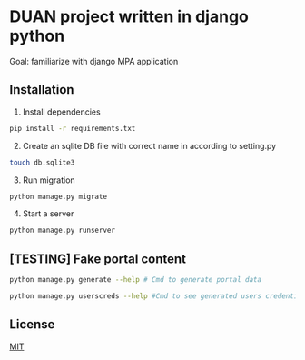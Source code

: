 # DUAN project written in django python

Goal: familiarize with django MPA application

## Installation

1. Install dependencies
```bash
pip install -r requirements.txt
```

2. Create an sqlite DB file with correct name in according to setting.py
```bash
touch db.sqlite3
```

3. Run migration
```bash
python manage.py migrate
```

4. Start a server
```bash
python manage.py runserver
```

## [TESTING] Fake portal content

```bash
python manage.py generate --help # Cmd to generate portal data

python manage.py userscreds --help #Cmd to see generated users credentials to go over the portal
```

## License

[MIT](https://choosealicense.com/licenses/mit/)
